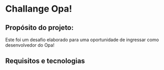 <h1>Challange Opa!</h1>
<h2>Propósito do projeto:</h2>
<p>Este foi um desafio elaborado para  uma oportunidade de ingressar como desenvolvedor do Opa!</p>

<h2>Requisitos e tecnologias</h2>


